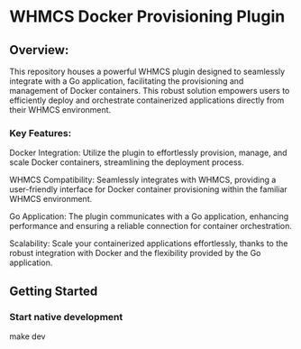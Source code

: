 # WHMCS Docker Provisioning Plugin
## Overview:

This repository houses a powerful WHMCS plugin designed to seamlessly integrate with a Go application, facilitating the provisioning and management of Docker containers. This robust solution empowers users to efficiently deploy and orchestrate containerized applications directly from their WHMCS environment.

### Key Features:

Docker Integration: Utilize the plugin to effortlessly provision, manage, and scale Docker containers, streamlining the deployment process.

WHMCS Compatibility: Seamlessly integrates with WHMCS, providing a user-friendly interface for Docker container provisioning within the familiar WHMCS environment.

Go Application: The plugin communicates with a Go application, enhancing performance and ensuring a reliable connection for container orchestration.

Scalability: Scale your containerized applications effortlessly, thanks to the robust integration with Docker and the flexibility provided by the Go application.

## Getting Started
### Start native development
make dev

